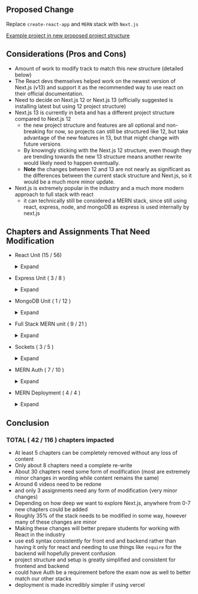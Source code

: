 ## Proposed Change
Replace `create-react-app` and `MERN` stack with `Next.js`

[Example project in new proposed project structure](https://github.com/ChristianMLand/authors_with_auth) 
## Considerations (Pros and Cons)
- Amount of work to modify track to match this new structure (detailed below)
- The React devs themselves helped work on the newest version of Next.js (v13) and support it as the recommended way to use react on their official documentation.
- Need to decide on Next.js 12 or Next.js 13 (officially suggested is installing latest but using 12 project structure)
- Next.js 13 is currently in beta and has a different project structure compared to Next.js 12
    - the new project structure and features are all optional and non-breaking for now, so projects can still be structured like 12, but take advantage of the new features in 13, but that might change with future versions
    - By knowingly sticking with the Next.js 12 structure, even though they are trending towards the new 13 structure means another rewrite would likely need to happen eventually. 
    - **Note** the changes between 12 and 13 are not nearly as significant as the differences between the current stack structure and Next.js, so it would be a much more minor update.
- Next.js is extremely popular in the industry and a much more modern approach to full stack with react 
    - it can technically still be considered a MERN stack, since still using react, express, node, and mongoDB as express is used internally by next.js
## Chapters and Assignments That Need Modification
- React Unit (15 / 56) <details>
    <summary>Expand</summary>

    - Intro to React ( 3 / 8 )
        - create-react-app **`Replaced`**
            - replaced with `create-next-app`
        * folder structure **`Replaced`**
            - replaced with next.js folder structure
        - using JSX **`Modified`**
            - should show functional components in the example instead of class components, nothing Next.js specific
    - Class Components ( 6 / 12 )
        - entire section should be probably moved / reduced to be more optional
        - class components **`Modified`**
            - really just the video, other content is still valid for Next.js
        - props **`Modified`**
            - really just the video, other content is still valid for Next.js
        - children **`Modified`**
            - material is the same, but reference to App.js should be changed
        - synthetic events **`Modified`**
            - material is the same, but reference to App.js should be changed
        - state **`Modified`**
            - just the video
        - react blocks **assignment** **`Modified`**
            - just need to adjust given starter code slightly to match next.js
    - Functional Components ( 3 / 22 ) 
        - Context API **`Modified`**
            - concepts are the same, but the code snippet needs to be adjusted slightly
        - Context with state **`Modified`**
            - concepts are the same, but code snippet and wording needs to be slightly adjusted to match next.js structure
        - navbar context **assignment** **`Modified`**
            - starter code and wording needs to be adjusted slightly to match next.js structure
    - APIs ( 0 / 8 )
        - no necessary changes 
        - I think we should introduce async/await much sooner in the stack, and I think this section is the best place for it
    - React Routing *should be renamed to Next.js Routing ( 3 / 6 )
        - react router **`Replaced`**
            - replaced with content on next.js routing
        - useParams **`Replaced`**
            - replaced with  next.js `useRouter` hook
        - useNavigate **`Removed`**
            - `useRouter` hook handles both params, and navigation

</details>

- Express Unit  ( 3 / 8 )<details>
    <summary>Expand</summary>

    - *Should be renamed to Next.js APIs
    - Express + Nodemon **`Removed`**
    - Routing **`Replaced`**
        - should be replaced with discussion on Next.js pages/api folder
    - folder structure **`Removed`**
</details>

- MongoDB Unit ( 1 / 12 ) <details>
    <summary>Expand</summary>

    - MongoDB ( 0 / 7 )
        - no changes necessary
    - Mongoose ( 1 / 5 ) 
        - Express + mongoose **`Modified`**
            - The code is mostly the same, but should be in relation to next.js now instead of express
        - might be worth covering virtuals, statics, and pre/post middleware here so we can introduce login/reg in fullstack
</details>

- Full Stack MERN unit ( 9 / 21 ) <details>
    <summary>Expand</summary>

    - *should be renamed to Full Stack Next.js  
    - Full Stack MERN *should be renamed to Full Stack Next.js ( 7 / 11 )
        - Introduction **`Modified`**
            - should be modified to match next.js structure
        - Setting up MERN **`Removed`**
        - Hello World **`Modified`**
            - content can be kept similar, but just with next.js structure, video needs to be redone as well
        - Create (Part I) **`Modified`**
            - videos need to be either removed or redone, mongoose stuff can stay the same, controller should be update to match next.js api structure, server and route code should be removed
        - Create (Part II) **`Modified`**
            - video needs to either be removed or redone, rest of the content is almost identical however, just needing to change the port from `localhost:8000` to `localhost:3000`
        - List and Detail **`Modified`**
            - react stuff can stay mostly the same, server stuff should be adjusted to match next.js structure
        - Update and Delete**`Modified`**
            - react stuff can stay mostly the same, server stuff should be adjusted to match next.js structure
    - Advanced MERN *should be renamed to Advanced Next.js ( 2 / 10 )
        - Presentational vs Container  **`Removed`**
            - this difference should be made back in the React unit when first discussing next.js pages
        - Material-UI **`Modified`**
            - setup needs some minor additions, but the rest of the contents the same  
            - would recommend replacing this with tailwind as it is natively bundled with next.js now (if opted in)
        - Additional (optional) chapters that don't exist should be made on topics such as Server Side rendering, and SWR
        - Auth could be moved here as well into a couple chapters, as it can be done **much** simpler now with `iron-session`
            - `iron-session` still relies on the same concepts as JWTs so they are still using cookies on every request to have a stateless session, just done in a much simpler to use way
</details>

- Sockets ( 3 / 5 ) <details>
    <summary>Expand</summary>

    - Sockets on the server **`Modified`**
        - code needs to be adjusted to match next.js structure, some other minor changes as well
    - Sockets on the Client **`Modified`**
        - code is similar but needs to be adjusted to match next.js structure
    - creating the handshake **assignment** **`Modified`**
        - only need to change requirements checklist, rest is fine
</details>

- MERN Auth ( 7 / 10 ) <details>
    <summary>Expand</summary>

    - *instead of being its own unit, should be simplified and put in with Advanced Next.js 
    - User Model **`Modified`**
        - mostly the same, but code should be refactored, and login validation static method should be added
    - Registration **`Modified`**
        - mostly the same, but should be in format of a Next.js API
    - Environment Variables **`Modified`**
        - mostly the same, but don't require dotenv as Next.js has builtin .env support
    - JSON Web Tokens **`Replaced`**
        - should be replaced with a chapter on `iron-Session`
    - Cookies **`Modified`**
        - can be kept similar, but just change to match `iron-session`
    - async/await 
        - should be moved to much earlier in the stack, probably in the react apis unit, no other changes needed though
    - Login/Logout **`Replaced`**
        - needs a rewrite to match iron-sesion structure, and move login validations to static method in model
    - Authorization and Middleware **`Replaced`**
        - should be replaced to match `iron-session`/next.js structure)
</details>

- MERN Deployment ( 4 / 4 ) <details>
    <summary>Expand</summary>

    - *Should be changed to Next.js Deployment 
    - needs to be redone to match `next.js` project structure. overall process is similar when deploying with AWS though
    - Should add optional chapter for deployment with vercel (which is much simpler and only requires a couple button clicks)
</details>

## Conclusion
### **TOTAL** ( 42 / 116 ) chapters impacted
- At least 5 chapters can be completely removed without any loss of content
- Only about 8 chapters need a complete re-write
- About 30 chapters need some form of modification (most are extremely minor changes in wording while content remains the same)
- Around 6 videos need to be redone
- and only 3 assignments need any form of modification (very minor changes)
- Depending on how deep we want to explore Next.js, anywhere from 0-7 new chapters could be added
- Roughly 35% of the stack needs to be modified in some way, however many of these changes are minor
- Making these changes will better prepare students for working with React in the industry
- use es6 syntax consistently for front end and backend rather than having it only for react and needing to use things like `require` for the backend will hopefully prevent confusion
- project structure and setup is greatly simplified and consistent for frontend and backend
- could have Auth be a requirement before the exam now as well to better match our other stacks
- deployment is made incredibly simpler if using vercel
